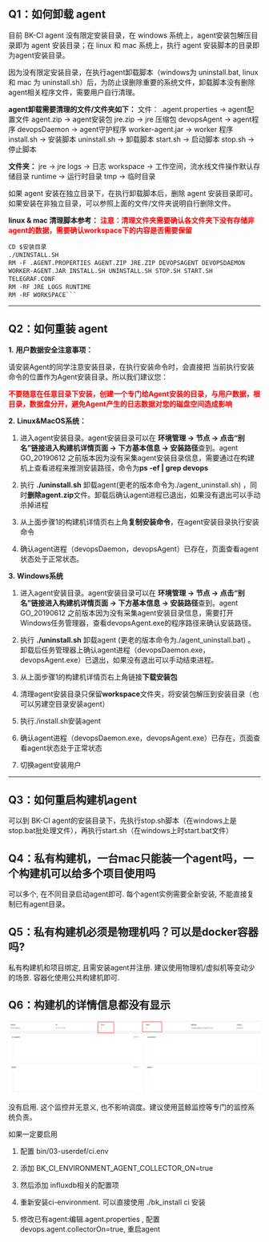 ## Q1：如何卸载 agent

目前 BK-CI agent 没有限定安装目录，在 windows 系统上，agent安装包解压目录即为 agent 安装目录；在 linux 和 mac 系统上，执行 agent 安装脚本的目录即为agent安装目录。

因为没有限定安装目录，在执行agent卸载脚本（windows为 uninstall.bat, linux 和 mac 为 uninstall.sh）后，为防止误删除重要的系统文件，卸载脚本没有删除agent相关程序文件，需要用户自行清理。

**agent卸载需要清理的文件/文件夹如下：**
文件：
.agent.properties → agent配置文件
agent.zip → agent安装包
jre.zip → jre 压缩包
devopsAgent → agent程序
devopsDaemon → agent守护程序
worker-agent.jar → worker 程序
install.sh → 安装脚本
uninstall.sh → 卸载脚本
start.sh → 启动脚本
stop.sh → 停止脚本

**文件夹：**
jre → jre
logs → 日志
workspace → 工作空间，流水线文件操作默认存储目录
runtime → 运行时目录
tmp → 临时目录



如果 agent 安装在独立目录下，在执行卸载脚本后，删除 agent 安装目录即可。如果安装在非独立目录，可以参照上面的文件/文件夹说明自行删除文件。

**linux & mac 清理脚本参考：**
<font color="red">**注意：清理文件夹需要确认各文件夹下没有存储非agent的数据，需要确认workspace下的内容是否需要保留**</font>

```
CD $安装目录
./UNINSTALL.SH
RM -F .AGENT.PROPERTIES AGENT.ZIP JRE.ZIP DEVOPSAGENT DEVOPSDAEMON WORKER-AGENT.JAR INSTALL.SH UNINSTALL.SH STOP.SH START.SH TELEGRAF.CONF
RM -RF JRE LOGS RUNTIME
RM -RF WORKSPACE```
```

---

## Q2：如何重装 agent

**1.**   **用户数据安全注意事项：**

请安装Agent的同学注意安装目录，在执行安装命令时，会直接把 当前执行安装命令的位置作为Agent安装目录。所以我们建议您：

<font color="red">**不要随意在任意目录下安装，创建一个专门给Agent安装的目录，与用户数据，根目录，数据盘分开，避免Agent产生的日志数据对您的磁盘空间造成影响**</font>

 

**2.**   **Linux&MacOS系统：**

1. 进入agent安装目录。agent安装目录可以在 **环境管理 → 节点 → 点击“别名”链接进入构建机详情页面 → 下方基本信息 → 安装路径**查到。agent GO_20190612 之前版本因为没有采集agent安装目录信息，需要通过在构建机上查看进程来推测安装路径，命令为**ps -ef | grep devops**

2. 执行 **./uninstall.sh**  卸载agent(更老的版本命令为./agent_uninstall.sh) ，同时**删除agent.zip**文件。卸载后确认agent进程已退出，如果没有退出可以手动杀掉进程

3. 从上面步骤1的构建机详情页右上角**复制安装命令**，在agent安装目录执行安装命令

4. 确认agent进程（devopsDaemon，devopsAgent）已存在，页面查看agent状态处于正常状态。

 

**3.**   **Windows系统**

1. 进入agent安装目录。agent安装目录可以在 **环境管理 → 节点 → 点击“别名”链接进入构建机详情页面 → 下方基本信息 → 安装路径**查到。agent GO_20190612 之前版本因为没有采集agent安装目录信息，需要打开Windows任务管理器，查看devopsAgent.exe的程序路径来确认安装路径。

2. 执行 **./uninstall.sh** 卸载agent (更老的版本命令为./agent_uninstall.bat) 。卸载后任务管理器上确认agent进程（devopsDaemon.exe，devopsAgent.exe）已退出，如果没有退出可以手动结束进程。

3. 从上面步骤1的构建机详情页右上角链接**下载安装包**

4. 清理agent安装目录只保留**workspace**文件夹，将安装包解压到安装目录（也可以另建空目录安装agent）

5. 执行./install.sh安装agent

6. 确认agent进程（devopsDaemon.exe，devopsAgent.exe）已存在，页面查看agent状态处于正常状态

7. 切换agent安装用户

---

## Q3：如何重启构建机agent

可以到 BK-CI agent的安装目录下，先执行stop.sh脚本（在windows上是stop.bat批处理文件），再执行start.sh（在windows上时start.bat文件）



## Q4：私有构建机，一台mac只能装一个agent吗，一个构建机可以给多个项目使用吗

可以多个, 在不同目录启动agent即可. 每个agent实例需要全新安装, 不能直接复制已有agent目录。



## Q5：私有构建机必须是物理机吗？可以是docker容器吗?

私有构建机和项目绑定, 且需安装agent并注册. 建议使用物理机/虚拟机等变动少的场景. 容器化使用公共构建机即可.



## Q6：构建机的详情信息都没有显示

![](../../../assets/environment_monitor.png)

没有启用. 这个监控并无意义, 也不影响调度。建议使用蓝鲸监控等专门的监控系统负责。

如果一定要启用

1. 配置 bin/03-userdef/ci.env 

2. 添加 BK_CI_ENVIRONMENT_AGENT_COLLECTOR_ON=true
3. 然后添加 influxdb相关的配置项
4. 重新安装ci-environment. 可以直接使用 ./bk_install ci 安装
5. 修改已有agent:编辑.agent.properties , 配置devops.agent.collectorOn=true, 重启agent